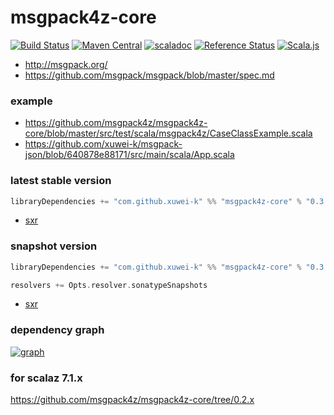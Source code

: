 # msgpack4z-core

[![Build Status](https://secure.travis-ci.org/msgpack4z/msgpack4z-core.png?branch=master)](http://travis-ci.org/msgpack4z/msgpack4z-core)
[![Maven Central](https://maven-badges.herokuapp.com/maven-central/com.github.xuwei-k/msgpack4z-core_2.11/badge.svg)](https://maven-badges.herokuapp.com/maven-central/com.github.xuwei-k/msgpack4z-core_2.11)
[![scaladoc](http://javadoc-badge.appspot.com/com.github.xuwei-k/msgpack4z-core_2.11.svg?label=scaladoc)](http://javadoc-badge.appspot.com/com.github.xuwei-k/msgpack4z-core_2.11)
[![Reference Status](https://www.versioneye.com/java/com.github.xuwei-k:msgpack4z-core_2.11/reference_badge.svg?style=flat)](https://www.versioneye.com/java/com.github.xuwei-k:msgpack4z-core_2.11/references)
[![Scala.js](https://www.scala-js.org/assets/badges/scalajs-0.6.8.svg)](https://www.scala-js.org)

- <http://msgpack.org/>
- <https://github.com/msgpack/msgpack/blob/master/spec.md>


### example
- <https://github.com/msgpack4z/msgpack4z-core/blob/master/src/test/scala/msgpack4z/CaseClassExample.scala>
- <https://github.com/xuwei-k/msgpack-json/blob/640878e88171/src/main/scala/App.scala>

### latest stable version

```scala
libraryDependencies += "com.github.xuwei-k" %% "msgpack4z-core" % "0.3.4"
```

- [sxr](https://oss.sonatype.org/service/local/repositories/releases/archive/com/github/xuwei-k/msgpack4z-core_2.11/0.3.4/msgpack4z-core_2.11-0.3.4-sxr.jar/!/index.html)

### snapshot version

```scala
libraryDependencies += "com.github.xuwei-k" %% "msgpack4z-core" % "0.3.5-SNAPSHOT"

resolvers += Opts.resolver.sonatypeSnapshots
```

- [sxr](https://oss.sonatype.org/service/local/repositories/snapshots/archive/com/github/xuwei-k/msgpack4z-core_2.11/0.3.5-SNAPSHOT/msgpack4z-core_2.11-0.3.5-SNAPSHOT-sxr.jar/!/index.html)

### dependency graph

[![graph](http://msgpack4z.github.io/graph.svg)](http://msgpack4z.github.io/graph.svg)

### for scalaz 7.1.x

<https://github.com/msgpack4z/msgpack4z-core/tree/0.2.x>
